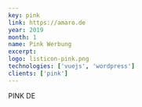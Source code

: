 ```yaml
---
key: pink
link: https://amaro.de
year: 2019
month: 1
name: Pink Werbung
excerpt:
logo: listicon-pink.png
technologies: ['vuejs', 'wordpress']
clients: ['pink']
---
```


PINK DE
